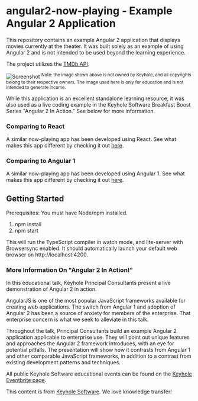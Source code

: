 # angular2-now-playing - Example Angular 2 Application

This repository contains an example Angular 2 application that displays movies currently at the theater. It was built solely as an example of using Angular 2 and is not intended to be used beyond the learning experience. 

The project utilizes the [TMDb API](https://www.themoviedb.org/).

![Screenshot](screenshot.png)
<sup>Note: the image shown above is not owned by Keyhole, and all copyrights belong to their respective owners. The image used here is only for education and is not intended to generate income.</sup>

While this application is an excellent standalone learning resource, it was also used as a live coding example in the Keyhole Software Breakfast Boost Series "Angular 2 In Action." See below for more information.

### Comparing to React
A similar now-playing app has been developed using React. See what makes this app different by checking it out [here](https://github.com/in-the-keyhole/khs-react-course). 

### Comparing to Angular 1
A similar now-playing app has been developed using Angular 1. See what makes this app different by checking it out [here](https://github.com/in-the-keyhole/angular-now-playing). 

## Getting Started

Prerequisites: You must have Node/npm installed.

1. npm install
2. npm start

This will run the TypeScript compiler in watch mode, and lite-server with Browsersync enabled.  It should automatically launch your default web browser on http://localhost:4200.

### More Information On "Angular 2 In Action!"
In this educational talk, Keyhole Principal Consultants present a live demonstration of Angular 2 in action.

AngularJS is one of the most popular JavaScript frameworks available for creating web applications. The switch from Angular 1 and adoption of Angular 2 has been a source of anxiety for members of the enterprise. That enterprise concern is what we seek to alleviate in this talk. 

Throughout the talk, Principal Consultants build an example Angular 2 application applicable to enterprise use. They will point out unique features and approaches the Angular 2 framework introduces, with an eye for potential pitfalls. The presentation will show how it contrasts from Angular 1 and other comparable JavaScript frameworks, in addition to a contrast from existing development patterns and techniques.

All public Keyhole Software educational events can be found on the [Keyhole Eventbrite page](http://www.eventbrite.com/o/keyhole-software-2942446951).

This content is from [Keyhole Software](https://keyholesoftware.com). We love knowledge transfer!
